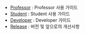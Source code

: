 - [Professor](https://github.com/ByoungJoonIm/University-Coding-Site/blob/master/docs/Professor_guide.md) : Professor 사용 가이드
- [Student](https://github.com/ByoungJoonIm/University-Coding-Site/blob/master/docs/Student_guide.md) : Student 사용 가이드
- [Developer](https://github.com/ByoungJoonIm/University-Coding-Site/tree/master/docs/dev) : Developer 가이드
- [Release](https://github.com/ByoungJoonIm/University-Coding-Site/blob/master/docs/Release.md) : 버전 및 앞으로의 개선사항
